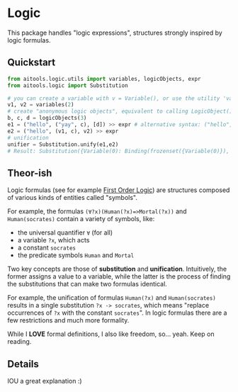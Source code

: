 # Logic

This package handles "logic expressions", structures strongly inspired by logic formulas.

## Quickstart

```python
from aitools.logic.utils import variables, logicObjects, expr
from aitools.logic import Substitution

# you can create a variable with v = Variable(), or use the utility 'variables()' that returns a generator
v1, v2 = variables(2)
# create "anonymous logic objects", equivalent to calling LogicObject() 3 times
b, c, d = logicObjects(3)
e1 = ("hello", ("yay", c), [d]) >> expr # alternative syntax: ("hello", (b, c), (d,)) >> expr
e2 = ("hello", (v1, c), v2) >> expr
# unification
unifier = Substitution.unify(e1,e2)
# Result: Substitution({Variable(0): Binding(frozenset({Variable(0)}), head=o3), Variable(1): Binding(frozenset({Variable(1)}), head=(o5))})
```

## Theor-ish

Logic formulas (see for example [First Order Logic](https://en.wikipedia.org/wiki/First-order_logic)) are structures composed of various kinds of entities called "symbols".

For example, the formulas `(∀?x)(Human(?x)=>Mortal(?x))` and `Human(socrates)` contain a variety of symbols, like:

- the universal quantifier `∀` (for all)
- a variable `?x`, which acts
- a constant `socrates`
- the predicate symbols `Human` and `Mortal`

Two key concepts are those of **substitution** and **unification**. Intuitively, the former assigns a value to a variable, while the latter is the process of finding the substitutions that can make two formulas identical.

For example, the unification of formulas `Human(?x)` and `Human(socrates)` results in a single substitution `?x -> socrates`, which means "replace occurrences of `?x` with the constant `socrates`". In logic formulas there are a few restrictions and much more formality.

While I **LOVE** formal definitions, I also like freedom, so... yeah. Keep on reading.

## Details

IOU a great explanation :)